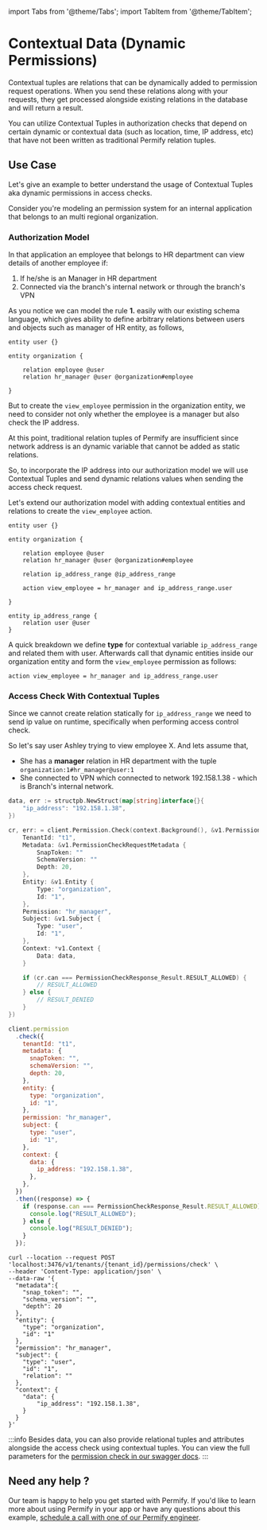 import Tabs from '@theme/Tabs';
import TabItem from '@theme/TabItem';

# Contextual Data (Dynamic Permissions)

Contextual tuples are relations that can be dynamically added to permission request operations. When you send these relations along with your requests, they get processed alongside existing relations in the database and will return a result.

You can utilize Contextual Tuples in authorization checks that depend on certain dynamic or contextual data (such as location, time, IP address, etc) that have not been written as traditional Permify relation tuples.

## Use Case

Let's give an example to better understand the usage of Contextual Tuples aka dynamic permissions in access checks.

Consider you're modeling an permission system for an internal application that belongs to an multi regional organization.

### Authorization Model

In that application an employee that belongs to HR department can view details of another employee if:

1. If he/she is an Manager in HR department
2. Connected via the branch's internal network or through the branch's VPN

As you notice we can model the rule **1.** easily with our existing schema language, which gives ability to define arbitrary relations between users and objects such as manager of HR entity, as follows,

```perm
entity user {}

entity organization {

    relation employee @user
    relation hr_manager @user @organization#employee

}
```

But to create the `view_employee` permission in the organization entity, we need to consider not only whether the employee is a manager but also check the IP address.

At this point, traditional relation tuples of Permify are insufficient since network address is an dynamic variable that cannot be added as static relations.

So, to incorporate the IP address into our authorization model we will use Contextual Tuples and send dynamic relations values when sending the access check request.

Let's extend our authorization model with adding contextual entities and relations to create the `view_employee` action.

```perm
entity user {}

entity organization {

    relation employee @user
    relation hr_manager @user @organization#employee

    relation ip_address_range @ip_address_range

    action view_employee = hr_manager and ip_address_range.user

}

entity ip_address_range {
    relation user @user
}
```

A quick breakdown we define **type** for contextual variable `ip_address_range` and related them with user. Afterwards call that dynamic entities inside our organization entity and form the `view_employee` permission as follows:

```perm
action view_employee = hr_manager and ip_address_range.user
```

### Access Check With Contextual Tuples

Since we cannot create relation statically for `ip_address_range` we need to send ip value on runtime, specifically when performing access control check.

So let's say user Ashley trying to view employee X. And lets assume that,

- She has a **manager** relation in HR department with the tuple `organization:1#hr_manager@user:1`
- She connected to VPN which connected to network 192.158.1.38 - which is Branch's internal network.

<Tabs>
<TabItem value="go" label="Go">

```go
data, err := structpb.NewStruct(map[string]interface{}{
	"ip_address": "192.158.1.38",
})

cr, err: = client.Permission.Check(context.Background(), &v1.PermissionCheckRequest {
    TenantId: "t1",
    Metadata: &v1.PermissionCheckRequestMetadata {
        SnapToken: ""
        SchemaVersion: ""
        Depth: 20,
    },
    Entity: &v1.Entity {
        Type: "organization",
        Id: "1",
    },
    Permission: "hr_manager",
    Subject: &v1.Subject {
        Type: "user",
        Id: "1",
    },
    Context: *v1.Context {
        Data: data,
    }

    if (cr.can === PermissionCheckResponse_Result.RESULT_ALLOWED) {
        // RESULT_ALLOWED
    } else {
        // RESULT_DENIED
    }
})
```

</TabItem>
<TabItem value="node" label="Node">

```javascript
client.permission
  .check({
    tenantId: "t1",
    metadata: {
      snapToken: "",
      schemaVersion: "",
      depth: 20,
    },
    entity: {
      type: "organization",
      id: "1",
    },
    permission: "hr_manager",
    subject: {
      type: "user",
      id: "1",
    },
    context: {
      data: {
        ip_address: "192.158.1.38",
      },
    },
  })
  .then((response) => {
    if (response.can === PermissionCheckResponse_Result.RESULT_ALLOWED) {
      console.log("RESULT_ALLOWED");
    } else {
      console.log("RESULT_DENIED");
    }
  });
```

</TabItem>
<TabItem value="curl" label="cURL">

```curl
curl --location --request POST 'localhost:3476/v1/tenants/{tenant_id}/permissions/check' \
--header 'Content-Type: application/json' \
--data-raw '{
  "metadata":{
    "snap_token": "",
    "schema_version": "",
    "depth": 20
  },
  "entity": {
    "type": "organization",
    "id": "1"
  },
  "permission": "hr_manager",
  "subject": {
    "type": "user",
    "id": "1",
    "relation": ""
  },
  "context": {
    "data": {
        "ip_address": "192.158.1.38",
    }
  }
}'
```

</TabItem>
</Tabs>

:::info
Besides data, you can also provide relational tuples and attributes alongside the access check using contextual tuples. You can view the full parameters for the [permission check in our swagger docs](https://permify.github.io/permify-swagger/#/Permission/permissions.check).
:::

## Need any help ?

Our team is happy to help you get started with Permify. If you'd like to learn more about using Permify in your app or have any questions about this example, [schedule a call with one of our Permify engineer](https://meetings-eu1.hubspot.com/ege-aytin/call-with-an-expert).

